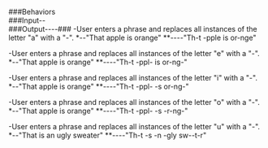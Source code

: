 ###Behaviors                  
###Input--                   
###Output----###
-User enters a phrase and replaces all instances of the letter "a" with a "-".
*--"That apple is orange"
**----"Th-t -pple is or-nge"   

-User enters a phrase and replaces all instances of the letter "e" with a "-".
*--"That apple is orange"
**----"Th-t -ppl- is or-ng-"    

-User enters a phrase and replaces all instances of the letter "i" with a "-".
*--"That apple is orange"
**----"Th-t -ppl- -s or-ng-"    

-User enters a phrase and replaces all instances of the letter "o" with a "-".
*--"That apple is orange"
**----"Th-t -ppl- -s -r-ng-"    

-User enters a phrase and replaces all instances of the letter "u" with a "-".
*--"That is an ugly sweater"
**----"Th-t -s -n -gly sw--t-r"
